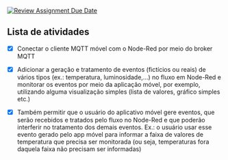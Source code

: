 [![Review Assignment Due Date](https://classroom.github.com/assets/deadline-readme-button-24ddc0f5d75046c5622901739e7c5dd533143b0c8e959d652212380cedb1ea36.svg)](https://classroom.github.com/a/nTFtQnuC)

## Lista de atividades

- [x] Conectar o cliente MQTT móvel com o Node-Red por meio do broker MQTT

- [x] Adicionar a geração e tratamento de eventos (fictícios ou reais) de vários tipos (ex.: temperatura, luminosidade,...) no fluxo em Node-Red e monitorar os eventos por meio da aplicação móvel, por exemplo, utilizando alguma visualização simples (lista de valores, gráfico simples etc.)

- [x] Também permitir que o usuário do aplicativo móvel gere eventos, que serão recebidos e tratados pelo fluxo no Node-Red e que poderão interferir no tratamento dos demais eventos. Ex.: o usuário usar esse evento gerado pelo app móvel para informar a faixa de valores de temperatura que precisa ser monitorada (ou seja, temperaturas fora daquela faixa não precisam ser informadas)
